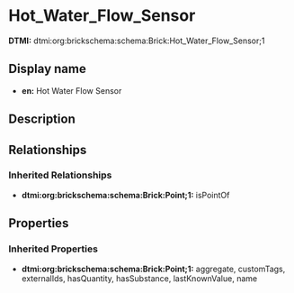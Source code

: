 # Hot_Water_Flow_Sensor
**DTMI:** dtmi:org:brickschema:schema:Brick:Hot_Water_Flow_Sensor;1
## Display name
- **en:** Hot Water Flow Sensor
## Description
## Relationships
### Inherited Relationships
* **dtmi:org:brickschema:schema:Brick:Point;1:** isPointOf
## Properties
### Inherited Properties
* **dtmi:org:brickschema:schema:Brick:Point;1:** aggregate, customTags, externalIds, hasQuantity, hasSubstance, lastKnownValue, name
